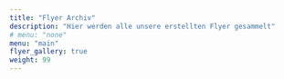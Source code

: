```yaml
---
title: "Flyer Archiv"
description: "Hier werden alle unsere erstellten Flyer gesammelt"
# menu: "none"
menu: "main"
flyer_gallery: true
weight: 99
---
```

